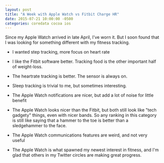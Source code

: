 ```yaml
---
layout: post
title: "A Week with Apple Watch vs Fitbit Charge HR"
date: 2015-07-21 10:00:00 -0500
categories: coredata cocoa ios
---
```


Since my Apple Watch arrived in late April, I've worn it. But I soon found that I was looking for something different with my fitness tracking.

- I wanted step tracking, more focus on heart rate

- I like the Fitbit software better. Tracking food is the other important half of weight-loss.

- The heartrate tracking is better. The sensor is always on.

- Sleep tracking is trivial to me, but sometimes interesting.

- The Apple Watch notifications are nicer, but add a lot of noise for little benefit

- The Apple Watch looks nicer than the Fitbit, but both still look like "tech gadgety" things, even with nicer bands. So any ranking in this category is still like saying that a hammer to the toe is better than a sledgehammer to the face.

- The Apple Watch communications features are weird, and not very useful

- The Apple Watch is what spawned my newest interest in fitness, and I'm glad that others in my Twitter circles are making great progress.

